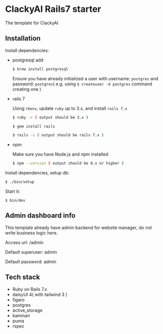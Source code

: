 # ClackyAI Rails7 starter

The template for ClackyAI

## Installation

Install dependencies:

* postgresql
add
    ```bash
    $ brew install postgresql
    ```

    Ensure you have already initialized a user with username: `postgres` and password: `postgres`( e.g. using `$ createuser -d postgres` command creating one )

* rails 7

    Using `rbenv`, update `ruby` up to 3.x, and install `rails 7.x`

    ```bash
    $ ruby -v ( output should be 3.x )

    $ gem install rails

    $ rails -v ( output should be rails 7.x )
    ```

* npm

    Make sure you have Node.js and npm installed

    ```bash
    $ npm --version ( output should be 8.x or higher )
    ```

Install dependencies, setup db:
```bash
$ ./bin/setup
```

Start it:
```
$ bin/dev
```

## Admin dashboard info

This template already have admin backend for website manager, do not write business logic here.

Access url: /admin

Default superuser: admin

Default password: admin

## Tech stack

* Ruby on Rails 7.x
* daisyUI 4( with tailwind 3 )
* figaro
* postgres
* active_storage
* kaminari
* puma
* rspec
